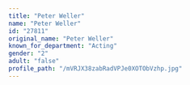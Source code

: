 ```yaml
---
title: "Peter Weller"
name: "Peter Weller"
id: "27811"
original_name: "Peter Weller"
known_for_department: "Acting"
gender: "2"
adult: "false"
profile_path: "/mVRJX38zabRadVPJe0XOTObVzhp.jpg"
---
```

